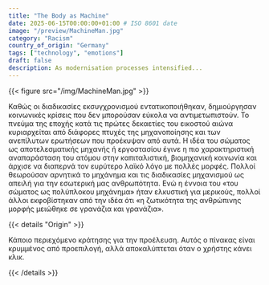 ```yaml
---
title: "The Body as Machine"
date: 2025-06-15T00:00:00+01:00 # ISO 8601 date
image: "/preview/MachineMan.jpg"
category: "Racism"
country_of_origin: "Germany"
tags: ["technology", "emotions"]
draft: false
description: As modernisation processes intensified...
---
```




{{< figure src="/img/MachineMan.jpg" >}}

Καθώς οι διαδικασίες εκσυγχρονισμού εντατικοποιήθηκαν, δημιούργησαν κοινωνικές κρίσεις που δεν μπορούσαν εύκολα να αντιμετωπιστούν. Το πνεύμα της εποχής κατά τις πρώτες δεκαετίες του εικοστού αιώνα κυριαρχείται από διάφορες πτυχές της μηχανοποίησης και των ανεπίλυτων ερωτήσεων που προέκυψαν από αυτά. Η ιδέα του σώματος ως αποτελεσματικής μηχανής ή εργοστασίου έγινε η πιο χαρακτηριστική αναπαράσταση του ατόμου στην καπιταλιστική, βιομηχανική κοινωνία και άρχισε να διαπερνά τον ευρύτερο λαϊκό λόγο με πολλές μορφές. Πολλοί θεωρούσαν αρνητικά το μηχάνημα και τις διαδικασίες μηχανισμού ως απειλή για την εσωτερική μας ανθρωπότητα. Ενώ η έννοια του «του σώματος ως πολύπλοκου μηχάνημα» ήταν ελκυστική για μερικούς, πολλοί άλλοι εκφοβίστηκαν από την ιδέα ότι «η ζωτικότητα της ανθρώπινης μορφής μειώθηκε σε γρανάζια και γρανάζια».

{{< details "Origin" >}}

Κάποιο περιεχόμενο κράτησης για την προέλευση. Αυτός ο πίνακας είναι κρυμμένος από προεπιλογή, αλλά αποκαλύπτεται όταν ο χρήστης κάνει κλικ.

{{< /details >}}

